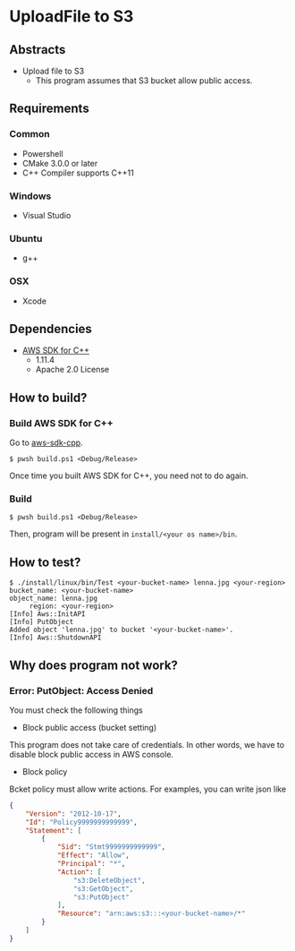 # UploadFile to S3

## Abstracts

* Upload file to S3
  * This program assumes that S3 bucket allow public access.

## Requirements

### Common

* Powershell
* CMake 3.0.0 or later
* C++ Compiler supports C++11

### Windows

* Visual Studio

### Ubuntu

* g++

### OSX

* Xcode

## Dependencies

* [AWS SDK for C++](https://github.com/aws/aws-sdk-cpp)
  * 1.11.4
  * Apache 2.0 License

## How to build?

### Build AWS SDK for C++

Go to [aws-sdk-cpp](../aws-sdk-cpp).

````shell
$ pwsh build.ps1 <Debug/Release>
````

Once time you built AWS SDK for C++, you need not to do again.

### Build

````shell
$ pwsh build.ps1 <Debug/Release>
````

Then, program will be present in `install/<your os name>/bin`.

## How to test?

````shell
$ ./install/linux/bin/Test <your-bucket-name> lenna.jpg <your-region>
bucket_name: <your-bucket-name>
object_name: lenna.jpg
     region: <your-region>
[Info] Aws::InitAPI
[Info] PutObject
Added object 'lenna.jpg' to bucket '<your-bucket-name>'.
[Info] Aws::ShutdownAPI
````

## Why does program not work?

### Error: PutObject: Access Denied

You must check the following things

* Block public access (bucket setting)

This program does not take care of credentials. In other words, we have to disable block public access in AWS console.

* Block policy

Bcket policy must allow write actions.
For examples, you can write json like 

````json
{
    "Version": "2012-10-17",
    "Id": "Policy9999999999999",
    "Statement": [
        {
            "Sid": "Stmt9999999999999",
            "Effect": "Allow",
            "Principal": "*",
            "Action": [
                "s3:DeleteObject",
                "s3:GetObject",
                "s3:PutObject"
            ],
            "Resource": "arn:aws:s3:::<your-bucket-name>/*"
        }
    ]
}
````
